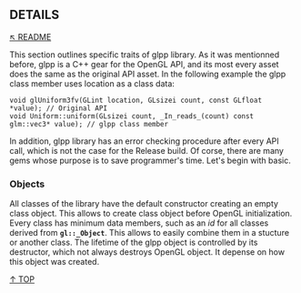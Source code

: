 ## DETAILS
[&nwarr; README](../README.md)

This section outlines specific traits of glpp library. As it was mentionned before, glpp is a C++ gear for the OpenGL API, and its most every asset does the same as the original API asset. In the following example the glpp class member uses location as a class data:
```
void glUniform3fv(GLint location, GLsizei count, const GLfloat *value); // Original API
void Uniform::uniform(GLsizei count, _In_reads_(count) const glm::vec3* value); // glpp class member
```
In addition, glpp library has an error checking procedure after every API call, which is not the case for the Release build. Of corse, there are many gems whose purpose is to save programmer's time. Let's begin with basic.

### Objects
All classes of the library have the default constructor creating an empty class object. This allows to create class object before OpenGL initialization. Every class has minimum data members, such as an _id_ for all classes derived from **`gl::_Object`**. This allows to easily combine them in a stucture or another class. The lifetime of the glpp object is controlled by its destructor, which not always destroys OpenGL object. It depense on how this object was created.

[&uarr; TOP](DETAILS.md#details)
